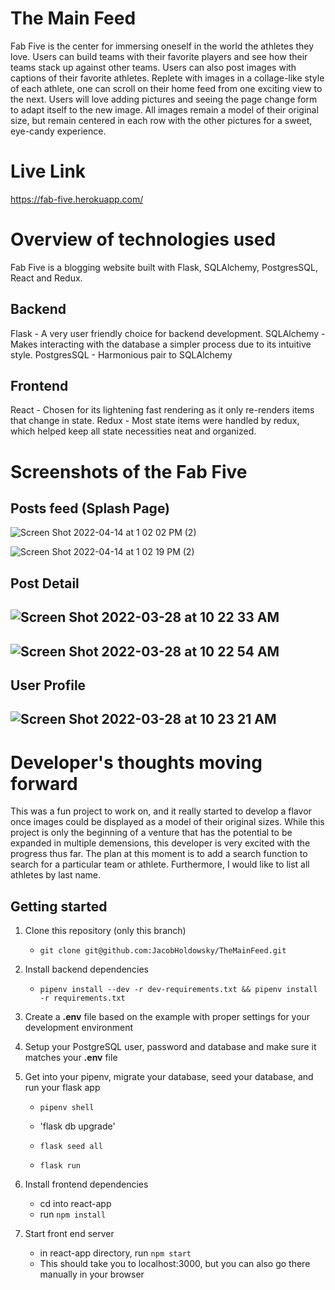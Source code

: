 # The Main Feed

Fab Five is the center for immersing oneself in the world the athletes they love. Users can build teams with their favorite players and see how their teams stack up against other teams.  Users can also post images with captions of their favorite athletes. Replete with images in a collage-like style of each athlete, one can scroll on their home feed from one exciting view to the next. Users will love adding pictures and seeing the page change form to adapt itself to the new image. All images remain a model of their original size, but remain centered in each row with the other pictures for a sweet, eye-candy experience. 

# Live Link

https://fab-five.herokuapp.com/

# Overview of technologies used

Fab Five is a blogging website built with Flask, SQLAlchemy, PostgresSQL, React and Redux.

## Backend

Flask - A very user friendly choice for backend development.
SQLAlchemy -  Makes interacting with the database a simpler process due to its intuitive style. 
PostgresSQL - Harmonious pair to SQLAlchemy 

## Frontend

React - Chosen for its lightening fast rendering as it only re-renders items that change in state.
Redux - Most state items were handled by redux, which helped keep all state necessities neat and organized.

# Screenshots of the Fab Five

## Posts feed (Splash Page)

![Screen Shot 2022-04-14 at 1 02 02 PM (2)](https://user-images.githubusercontent.com/52753308/163438115-346f5ec3-13d8-41ab-a738-c68e55c59450.png)

![Screen Shot 2022-04-14 at 1 02 19 PM (2)](https://user-images.githubusercontent.com/52753308/163438155-be65da98-0096-4a4b-ac26-1350b029ae8c.png)


## Post Detail

## ![Screen Shot 2022-03-28 at 10 22 33 AM](https://user-images.githubusercontent.com/52753308/160419246-9f71085e-cb01-4d6e-8f78-5008c87cb5a4.png)

## ![Screen Shot 2022-03-28 at 10 22 54 AM](https://user-images.githubusercontent.com/52753308/160419316-17dbf729-0dd1-48a7-8a99-b65378f4723e.png)

## User Profile

## ![Screen Shot 2022-03-28 at 10 23 21 AM](https://user-images.githubusercontent.com/52753308/160419409-d2680d60-f54a-4e74-b061-e7f485cca284.png)

# Developer's thoughts moving forward

This was a fun project to work on, and it really started to develop a flavor once images could be displayed as a model of their original sizes.  While this project is only the beginning of a venture that has the potential to be expanded in multiple demensions, this developer is very excited with the progress thus far. The plan at this moment is to add a search function to search for a particular team or athlete. Furthermore, I would like to list all athletes by last name.

## Getting started

1. Clone this repository (only this branch)

      - `git clone git@github.com:JacobHoldowsky/TheMainFeed.git`

2. Install backend dependencies

      - `pipenv install --dev -r dev-requirements.txt && pipenv install -r requirements.txt`

3. Create a **.env** file based on the example with proper settings for your
   development environment
   
4. Setup your PostgreSQL user, password and database and make sure it matches your **.env** file

5. Get into your pipenv, migrate your database, seed your database, and run your flask app
      
      - `pipenv shell`

      - 'flask db upgrade'

      - `flask seed all`

      - `flask run`

6. Install frontend dependencies

      - cd into react-app
      - run `npm install`

7. Start front end server

      - in react-app directory, run `npm start`
      - This should take you to localhost:3000, but you can also go there manually in your browser
